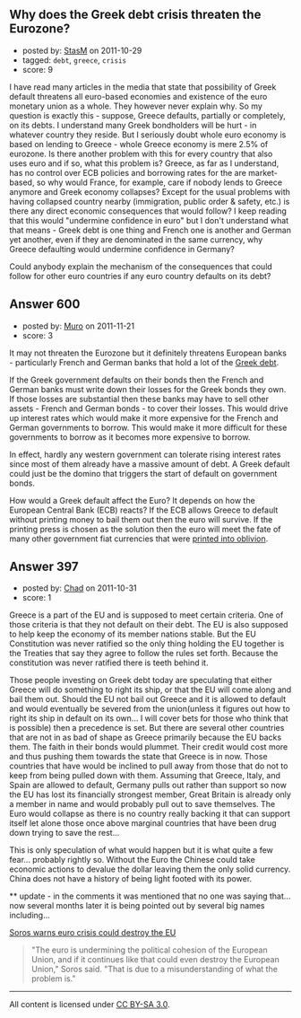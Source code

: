 ## Why does the Greek debt crisis threaten the Eurozone?

- posted by: [StasM](https://stackexchange.com/users/-1/224-stasm) on 2011-10-29
- tagged: `debt`, `greece`, `crisis`
- score: 9

I have read many articles in the media that state that possibility of Greek default threatens all euro-based economies and existence of the euro monetary union as a whole. They however never explain why. So my question is exactly this - suppose, Greece defaults, partially or completely, on its debts. I understand many Greek bondholders will be hurt - in whatever country they reside. But I seriously doubt whole euro economy is based on lending to Greece - whole Greece economy is mere 2.5% of eurozone. Is there another problem with this for every country that also uses euro and if so, what this problem is? Greece, as far as I understand, has no control over ECB policies and borrowing rates for the are market-based, so why would France, for example, care if nobody lends to Greece anymore and Greek economy collapses? Except for the usual problems with having collapsed country nearby (immigration, public order & safety, etc.) is there any direct economic consequences that would follow? I keep reading that this would "undermine confidence in euro" but I don't understand what that means - Greek debt is one thing and French one is another and German yet another, even if they are denominated in the same currency, why Greece defaulting would undermine confidence in Germany? 

Could anybody explain the mechanism of the consequences that could follow for other euro countries if any euro country defaults on its debt?


## Answer 600

- posted by: [Muro](https://stackexchange.com/users/-1/165-muro) on 2011-11-21
- score: 3

<p>It may not threaten the Eurozone but it definitely threatens European banks - particularly French and German banks that hold a lot of the <a href="http://www.bbc.co.uk/news/business-15748696" rel="nofollow">Greek debt</a>.</p>

<p>If the Greek government defaults on their bonds then the French and German banks must write down their losses for the Greek bonds they own.  If those losses are substantial then these banks may have to sell other assets - French and German bonds - to cover their losses.  This would drive up interest rates which would make it more expensive for the French and German governments to borrow.  This would make it more difficult for these governments to borrow as it becomes more expensive to borrow.  </p>

<p>In effect, hardly any western government can tolerate rising interest rates since most of them already have a massive amount of debt.  A Greek default could just be the domino that triggers the start of default on government bonds.</p>

<p>How would a Greek default affect the Euro?  It depends on how the European Central Bank (ECB) reacts?  If the ECB allows Greece to default without printing money to bail them out then the euro will survive.  If the printing press is chosen as the solution then the euro will meet the fate of many other government fiat currencies that were <a href="http://en.wikipedia.org/wiki/Hyperinflation#Examples_of_hyperinflation" rel="nofollow">printed into oblivion</a>.</p>



## Answer 397

- posted by: [Chad](https://stackexchange.com/users/-1/133-chad) on 2011-10-31
- score: 1

<p>Greece is a part of the EU and is supposed to meet certain criteria.  One of those criteria is that they not default on their debt.  The EU is also supposed to help keep the economy of its member nations stable.  But the EU Constitution was never ratified so the only thing holding the EU together is the Treaties that say they agree to follow the rules set forth.  Because the constitution was never ratified there is teeth behind it.</p>

<p>Those people investing on Greek debt today are speculating that either Greece will do something to right its ship, or that the EU will come along and bail them out.  Should the EU not bail out Greece and it is allowed to default and would eventually be severed from the union(unless it figures out how to right its ship in default on its own... I will cover bets for those who think that is possible)  then a precedence is set.  But there are several other countries that are not in as bad of shape as Greece primarily because the EU backs them.  The faith in their bonds would plummet.  Their credit would cost more and thus pushing them towards the state that Greece is in now.  Those countries that have would be inclined to pull away from those that do not to keep from being pulled down with them.  Assuming that Greece, Italy, and Spain are allowed to default, Germany pulls out rather than support so now the EU has lost its financially strongest member, Great Britain is already only a member in name and would probably pull out to save themselves.  The Euro would collapse as there is no country really backing it that can support itself let alone those once above marginal countries that have been drug down trying to save the rest... </p>

<p>This is only speculation of what would happen but it is what quite a few fear... probably rightly so.  Without the Euro the Chinese could take economic actions to devalue the dollar leaving them the only solid currency.  China does not have a history of being light footed with its power.</p>

<p>** update - in the comments it was mentioned that no one was saying that... now several months later it is being pointed out by several big names including...</p>

<p><a href="http://www.reuters.com/article/2012/04/16/us-soros-euro-idUSBRE83F15K20120416" rel="nofollow">Soros warns euro crisis could destroy the EU</a></p>

<blockquote>
  <p>"The euro is undermining the political cohesion of the European Union,
  and if it continues like that could even destroy the European Union,"
  Soros said. "That is due to a misunderstanding of what the problem
  is."</p>
</blockquote>




---

All content is licensed under [CC BY-SA 3.0](https://creativecommons.org/licenses/by-sa/3.0/).
